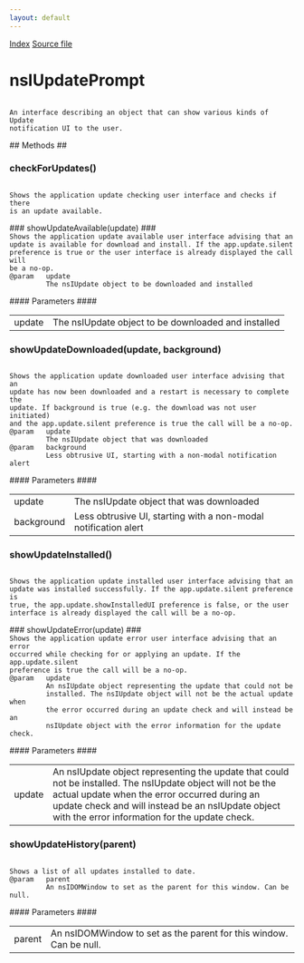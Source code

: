 ```yaml
---
layout: default
---
```

<div id='links'><a href="../index.html">Index</a>
<a href="http://dxr.mozilla.org/mozilla-central/source/toolkit/mozapps/update/nsIUpdateService.idl">Source file</a>
</div>

# nsIUpdatePrompt #
<code>  
An interface describing an object that can show various kinds of Update  
notification UI to the user.  
  
</code>
## Methods ##

### checkForUpdates() ###
<code>  
Shows the application update checking user interface and checks if there  
is an update available.  
  
</code>
### showUpdateAvailable(update) ###
<code>  
Shows the application update available user interface advising that an  
update is available for download and install. If the app.update.silent  
preference is true or the user interface is already displayed the call will  
be a no-op.  
@param   update  
         The nsIUpdate object to be downloaded and installed  
  
</code>
#### Parameters ####

<table>

<tr>
<td>update</td>
<td>         The nsIUpdate object to be downloaded and installed  
</td>
</tr>

</table>

### showUpdateDownloaded(update, background) ###
<code>  
Shows the application update downloaded user interface advising that an  
update has now been downloaded and a restart is necessary to complete the  
update. If background is true (e.g. the download was not user initiated)  
and the app.update.silent preference is true the call will be a no-op.  
@param   update  
         The nsIUpdate object that was downloaded  
@param   background  
         Less obtrusive UI, starting with a non-modal notification alert  
  
</code>
#### Parameters ####

<table>

<tr>
<td>update</td>
<td>         The nsIUpdate object that was downloaded  
</td>
</tr>

<tr>
<td>background</td>
<td>         Less obtrusive UI, starting with a non-modal notification alert  
</td>
</tr>

</table>

### showUpdateInstalled() ###
<code>  
Shows the application update installed user interface advising that an  
update was installed successfully. If the app.update.silent preference is  
true, the app.update.showInstalledUI preference is false, or the user  
interface is already displayed the call will be a no-op.  
  
</code>
### showUpdateError(update) ###
<code>  
Shows the application update error user interface advising that an error  
occurred while checking for or applying an update. If the app.update.silent  
preference is true the call will be a no-op.  
@param   update  
         An nsIUpdate object representing the update that could not be  
         installed. The nsIUpdate object will not be the actual update when  
         the error occurred during an update check and will instead be an  
         nsIUpdate object with the error information for the update check.  
  
</code>
#### Parameters ####

<table>

<tr>
<td>update</td>
<td>         An nsIUpdate object representing the update that could not be  
         installed. The nsIUpdate object will not be the actual update when  
         the error occurred during an update check and will instead be an  
         nsIUpdate object with the error information for the update check.  
</td>
</tr>

</table>

### showUpdateHistory(parent) ###
<code>  
Shows a list of all updates installed to date.  
@param   parent  
         An nsIDOMWindow to set as the parent for this window. Can be null.  
  
</code>
#### Parameters ####

<table>

<tr>
<td>parent</td>
<td>         An nsIDOMWindow to set as the parent for this window. Can be null.  
</td>
</tr>

</table>

